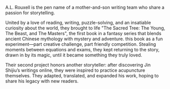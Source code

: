 
A.L. Rouxell is the pen name of a mother-and-son writing team who share a passion for storytelling. 
			
United by a love of reading, writing, puzzle-solving, and an insatiable curiosity about the world, they brought to life "The Sacred Tree: The Young, The Beast, and The Masters", the first book in a fantasy series that blends ancient Chinese mythology with mystery and adventure. this book as a fun experiment—part creative challenge, part friendly competition. Stealing moments between equations and exams, they kept returning to the story, drawn in by its magic, until it became something they truly loved.
					
Their second project honors another storyteller: after discovering Jin Shijiu’s writings online, they were inspired to practice acupuncture themselves. They adapted, translated, and expanded his work, hoping to share his legacy with new readers.
					
               
      


